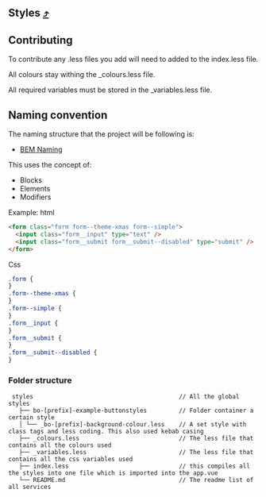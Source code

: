 ## Styles [:arrow_heading_up:](./../../Contributing.md)

<!-- key:

- :heavy_check_mark: : Completed
- :x: : Incomplete

| Service name     | Folder Location |    Is completed    |
| ---------------- | --------------- | :----------------: |
| \_colours.less   |                 | :heavy_check_mark: |
| \_variables.less |                 | :heavy_check_mark: |
| index.less       |                 | :heavy_check_mark: |
|                  |                 |                    |
|                  |                 |                    |
|                  |                 |                    |
|                  |                 |                    |
|                  |                 |                    | -->

## Contributing

To contribute any .less files you add will need to added to the index.less file.

All colours stay withing the \_colours.less file.

All required variables must be stored in the \_variables.less file.

## Naming convention

The naming structure that the project will be following is:

- [BEM Naming](http://getbem.com/naming/)

This uses the concept of:

- Blocks
- Elements
- Modifiers

Example: html

```html
<form class="form form--theme-xmas form--simple">
  <input class="form__input" type="text" />
  <input class="form__submit form__submit--disabled" type="submit" />
</form>
```

Css

```css
.form {
}
.form--theme-xmas {
}
.form--simple {
}
.form__input {
}
.form__submit {
}
.form__submit--disabled {
}
```

### Folder structure

```
 styles                                         // All the global styles
   ├── bo-[prefix]-example-buttonstyles         // Folder container a certain style
   │ └── _bo-[prefix]-background-colour.less    // A set style with class tags and less coding. This also used kebab casing
   ├── _colours.less                            // The less file that contains all the colours used
   ├── _variables.less                          // The less file that contains all the css variables used
   ├── index.less                               // this compiles all the styles into one file which is imported into the app.vue
   └── README.md                                // The readme list of all services
```
